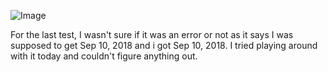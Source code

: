 ![Image](https://github.com/user-attachments/assets/64b3cd25-bc02-4b8a-98e6-159e820b82ae)


For the last test, I wasn't sure if it was an error or not as it says I was supposed to get Sep 10, 2018 and i got Sep 10, 2018. I tried playing around with it today and couldn't figure anything out.
